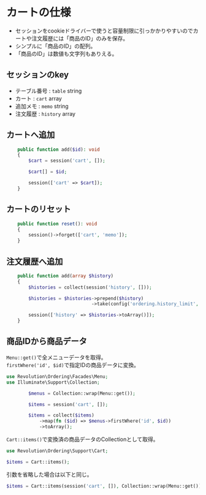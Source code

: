# カートの仕様

- セッションをcookieドライバーで使うと容量制限に引っかかりやすいのでカートや注文履歴には「商品のID」のみを保存。
- シンプルに「商品のID」の配列。
- 「商品のID」は数値も文字列もありえる。

## セッションのkey
- テーブル番号 : `table` string
- カート : `cart` array
- 追加メモ : `memo` string
- 注文履歴 : `history` array

## カートへ追加

```php
    public function add($id): void
    {
        $cart = session('cart', []);

        $cart[] = $id;

        session(['cart' => $cart]);
    }
```

## カートのリセット

```php
    public function reset(): void
    {
        session()->forget(['cart', 'memo']);
    }
```

## 注文履歴へ追加

```php
    public function add(array $history)
    {
        $histories = collect(session('history', []));

        $histories = $histories->prepend($history)
                               ->take(config('ordering.history_limit', 10));

        session(['history' => $histories->toArray()]);
    }
```

## 商品IDから商品データ
`Menu::get()`で全メニューデータを取得。  
`firstWhere('id', $id)`で指定IDの商品データに変換。

```php
use Revolution\Ordering\Facades\Menu;
use Illuminate\Support\Collection;

        $menus = Collection::wrap(Menu::get());

        $items = session('cart', []);

        $items = collect($items)
            ->map(fn ($id) => $menus->firstWhere('id', $id))
            ->toArray();
```

`Cart::items()`で変換済の商品データのCollectionとして取得。
```php
use Revolution\Ordering\Support\Cart;

$items = Cart::items();
```
引数を省略した場合は以下と同じ。
```php
$items = Cart::items(session('cart', []), Collection::wrap(Menu::get()));
```
